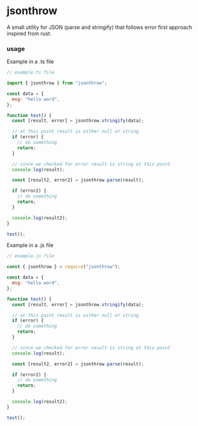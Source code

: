 # jsonthrow
A small utility for JSON (parse and stringify) that follows error first approach inspired from rust.

### usage

Example in a .ts file

```js
// example.ts file

import { jsonthrow } from "jsonthrow";

const data = {
  msg: "hello word",
};

function test() {
  const [result, error] = jsonthrow.stringify(data);

  // at this point result is either null or string
  if (error) {
    // do something
    return;
  }

  // since we checked for error result is string at this point
  console.log(result);

  const [result2, error2] = jsonthrow.parse(result);

  if (error2) {
    // do something
    return;
  }

  console.log(result2);
}

test();
```

Example in a .js file

```js
// example.js file

const { jsonthrow } = require("jsonthrow");

const data = {
  msg: "hello word",
};

function test() {
  const [result, error] = jsonthrow.stringify(data);

  // at this point result is either null or string
  if (error) {
    // do something
    return;
  }

  // since we checked for error result is string at this point
  console.log(result);

  const [result2, error2] = jsonthrow.parse(result);

  if (error2) {
    // do something
    return;
  }

  console.log(result2);
}

test();
```